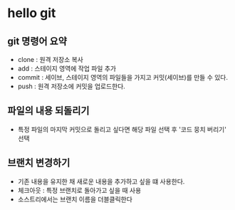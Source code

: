 # hello git

## git 명령어 요약

- clone : 원격 저장소 복사
- add : 스테이지 영역에 작업 파일 추가
- commit : 세이브, 스테이지 영역의 파일들을 가지고 커밋(세이브)를 만들 수 있다.
- push : 원격 저장소에 커밋을 업로드한다. 


## 파일의 내용 되돌리기

- 특정 파일의 마지막 커밋으로 돌리고 싶다면 해당 파일 선택 후 '코드 뭉치 버리기' 선택 

## 브랜치 변경하기

- 기존 내용을 유지한 채 새로운 내용을 추가하고 싶을 떄 사용한다.
- 체크아웃 : 특정 브랜치로 돌아가고 싶을 때 사용
- 소스트리에서는 브랜치 이름을 더블클릭한다
